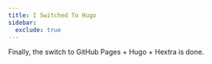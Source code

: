 ```yaml
---
title: I Switched To Hugo
sidebar:
  exclude: true
---
```


Finally, the switch to GitHub Pages + Hugo + Hextra is done.